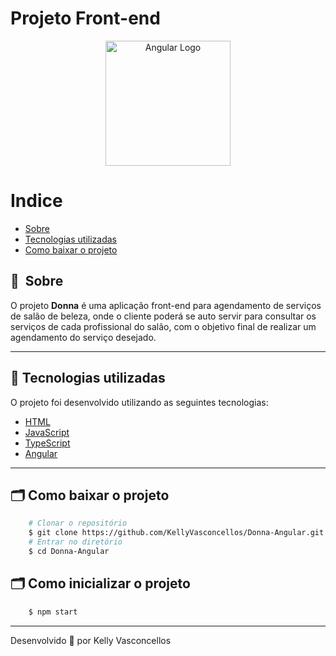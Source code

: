 # Projeto Front-end

<p align="center">
  <a href="https://angular.io/" target="blank"><img src="https://angular.io/assets/images/logos/angular/angular.svg" width="200" alt="Angular Logo" /></a>
</p>

# Indice

- [Sobre](#-sobre)
- [Tecnologias utilizadas](#-tecnologias-utilizadas)
- [Como baixar o projeto](#-como-baixar-o-projeto)

## 🔖&nbsp; Sobre

O projeto **Donna** é uma aplicação front-end para agendamento de serviços de salão de beleza, onde o cliente poderá se auto servir para consultar os serviços de cada profissional do salão, com o objetivo final de realizar um agendamento do serviço desejado.

---

## 🚀 Tecnologias utilizadas

O projeto foi desenvolvido utilizando as seguintes tecnologias:

- [HTML](https://developer.mozilla.org/pt-BR/docs/Web/HTML)
- [JavaScript](https://developer.mozilla.org/pt-BR/docs/Web/JavaScript)
- [TypeScript](https://www.typescriptlang.org/)
- [Angular](https://angular.io/)

---

## 🗂 Como baixar o projeto

```bash
    # Clonar o repositório
    $ git clone https://github.com/KellyVasconcellos/Donna-Angular.git
    # Entrar no diretório
    $ cd Donna-Angular
```

## 🗂 Como inicializar o projeto
```bash
    $ npm start

```
---

Desenvolvido 💜 por Kelly Vasconcellos

